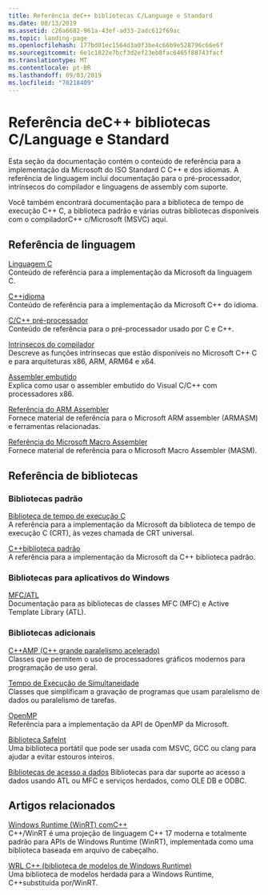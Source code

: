 ```yaml
---
title: Referência deC++ bibliotecas C/Language e Standard
ms.date: 08/13/2019
ms.assetid: c26a6682-961a-43ef-ad33-2adc612f69ac
ms.topic: landing-page
ms.openlocfilehash: 177bd01ec1564d3a0f3be4c66b9e528796c66e6f
ms.sourcegitcommit: 6e1c1822e7bcf3d2ef23eb8fac6465f88743facf
ms.translationtype: MT
ms.contentlocale: pt-BR
ms.lasthandoff: 09/03/2019
ms.locfileid: "70218409"
---
```

# <a name="cc-language-and-standard-libraries-reference"></a>Referência deC++ bibliotecas C/Language e Standard

Esta seção da documentação contém o conteúdo de referência para a implementação da Microsoft do ISO Standard C C++ e dos idiomas. A referência de linguagem inclui documentação para o pré-processador, intrínsecos do compilador e linguagens de assembly com suporte.

Você também encontrará documentação para a biblioteca de tempo de execução C++ C, a biblioteca padrão e várias outras bibliotecas disponíveis com o compiladorC++ c/Microsoft (MSVC) aqui.

## <a name="language-reference"></a>Referência de linguagem

[Linguagem C](../c-language/c-language-reference.md)\
Conteúdo de referência para a implementação da Microsoft da linguagem C.

[C++idioma](../cpp/cpp-language-reference.md)\
Conteúdo de referência para a implementação da Microsoft C++ do idioma.

[C/C++ pré-processador](../preprocessor/c-cpp-preprocessor-reference.md)\
Conteúdo de referência para o pré-processador usado por C e C++.

[Intrínsecos do compilador](../intrinsics/compiler-intrinsics.md)\
Descreve as funções intrínsecas que estão disponíveis no Microsoft C++ C e para arquiteturas x86, ARM, ARM64 e x64.

[Assembler embutido](../assembler/inline/inline-assembler.md)\
Explica como usar o assembler embutido do Visual C/C++ com processadores x86.

[Referência do ARM Assembler](../assembler/arm/arm-assembler-reference.md)\
Fornece material de referência para o Microsoft ARM assembler (ARMASM) e ferramentas relacionadas.

[Referência do Microsoft Macro Assembler](../assembler/masm/microsoft-macro-assembler-reference.md)\
Fornece material de referência para o Microsoft Macro Assembler (MASM).

## <a name="libraries-reference"></a>Referência de bibliotecas

### <a name="standard-libraries"></a>Bibliotecas padrão

[Biblioteca de tempo de execução C](../c-runtime-library/c-run-time-library-reference.md)\
A referência para a implementação da Microsoft da biblioteca de tempo de execução C (CRT), às vezes chamada de CRT universal.

[C++biblioteca padrão](../standard-library/cpp-standard-library-reference.md)\
A referência para a implementação da Microsoft da C++ biblioteca padrão.

### <a name="libraries-for-windows-applications"></a>Bibliotecas para aplicativos do Windows

[MFC/ATL](../mfc/mfc-and-atl.md)\
Documentação para as bibliotecas de classes MFC (MFC) e Active Template Library (ATL).

### <a name="additional-libraries"></a>Bibliotecas adicionais

[C++AMP (C++ grande paralelismo acelerado)](../parallel/amp/cpp-amp-cpp-accelerated-massive-parallelism.md)\
Classes que permitem o uso de processadores gráficos modernos para programação de uso geral.

[Tempo de Execução de Simultaneidade](../parallel/concrt/concurrency-runtime.md)\
Classes que simplificam a gravação de programas que usam paralelismo de dados ou paralelismo de tarefas.

[OpenMP](../parallel/openmp/openmp-in-visual-cpp.md)\
Referência para a implementação da API de OpenMP da Microsoft.

[Biblioteca SafeInt](../safeint/safeint-library.md)\
Uma biblioteca portátil que pode ser usada com MSVC, GCC ou clang para ajudar a evitar estouros inteiros.

[Bibliotecas de acesso a dados](../data/data-access-in-cpp.md) Bibliotecas para dar suporte ao acesso a dados usando ATL ou MFC e serviços herdados, como OLE DB e ODBC.

## <a name="related-articles"></a>Artigos relacionados

[Windows Runtime (WinRT) comC++](/windows/uwp/cpp-and-winrt-apis/index)\
C++/WinRT é uma projeção de linguagem C++ 17 moderna e totalmente padrão para APIs de Windows Runtime (WinRT), implementada como uma biblioteca baseada em arquivo de cabeçalho.

[WRL C++ (biblioteca de modelos de Windows Runtime)](../cppcx/wrl/windows-runtime-cpp-template-library-wrl.md)\
Uma biblioteca de modelos herdada para a Windows Runtime, C++substituída por/WinRT.
